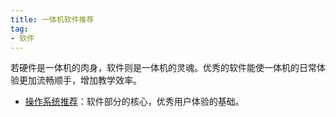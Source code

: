 ```yaml
---
title: 一体机软件推荐
tag: 
- 软件
---
```


若硬件是一体机的肉身，软件则是一体机的灵魂。优秀的软件能使一体机的日常体验更加流畅顺手，增加教学效率。

- [操作系统推荐](os-suggestion)：软件部分的核心，优秀用户体验的基础。
